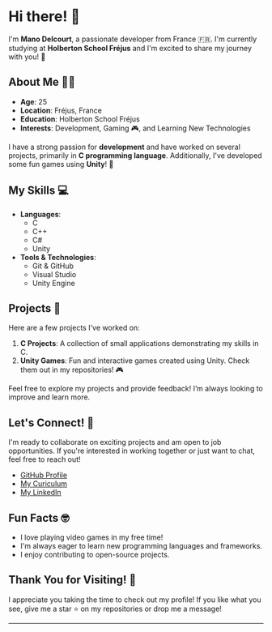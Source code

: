 # Hi there! 👋

I'm **Mano Delcourt**, a passionate developer from France 🇫🇷. I'm currently studying at **Holberton School Fréjus** and I'm excited to share my journey with you! 🌟

## About Me 🧑‍💻

- **Age**: 25
- **Location**: Fréjus, France
- **Education**: Holberton School Fréjus
- **Interests**: Development, Gaming 🎮, and Learning New Technologies

I have a strong passion for **development** and have worked on several projects, primarily in **C programming language**. Additionally, I've developed some fun games using **Unity**! 🎉

## My Skills 💻

- **Languages**:
  - C
  - C++
  - C#
  - Unity
- **Tools & Technologies**:
  - Git & GitHub
  - Visual Studio
  - Unity Engine

## Projects 🚀

Here are a few projects I've worked on:

1. **C Projects**: A collection of small applications demonstrating my skills in C.
2. **Unity Games**: Fun and interactive games created using Unity. Check them out in my repositories! 🎮

Feel free to explore my projects and provide feedback! I’m always looking to improve and learn more.

## Let's Connect! 🤝

I'm ready to collaborate on exciting projects and am open to job opportunities. If you're interested in working together or just want to chat, feel free to reach out!

- [GitHub Profile](https://github.com/Maniok19)
- [My Curiculum](maniok19.github.io)
- [My LinkedIn](https://www.linkedin.com/in/mano-delcourt-662a11155/)

## Fun Facts 🤓

- I love playing video games in my free time!
- I'm always eager to learn new programming languages and frameworks.
- I enjoy contributing to open-source projects.

## Thank You for Visiting! 🌈

I appreciate you taking the time to check out my profile! If you like what you see, give me a star ⭐ on my repositories or drop me a message!

---
